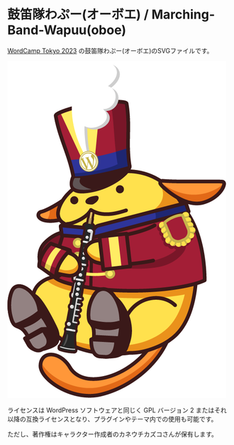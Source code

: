 # 鼓笛隊わぷー(オーボエ) / Marching-Band-Wapuu(oboe)

[WordCamp Tokyo 2023](https://tokyo.wordcamp.org/2023/)  の鼓笛隊わぷー(オーボエ)のSVGファイルです。

![WordCamp Tokyo 2023 Wapuu](oboe.png)

ライセンスは WordPress ソフトウェアと同じく GPL バージョン 2 またはそれ以降の互換ライセンスとなり、プラグインやテーマ内での使用も可能です。

ただし、著作権はキャラクター作成者のカネウチカズコさんが保有します。
